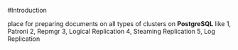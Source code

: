 #Introduction

place for preparing documents on all types of clusters on **PostgreSQL** like
1, Patroni
2, Repmgr
3, Logical Replication
4, Steaming Replication
5, Log Replication


